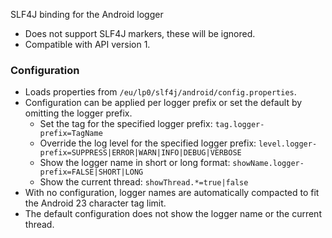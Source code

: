 SLF4J binding for the Android logger

* Does not support SLF4J markers, these will be ignored.
* Compatible with API version 1.

### Configuration

* Loads properties from `/eu/lp0/slf4j/android/config.properties`.
* Configuration can be applied per logger prefix or set the default by omitting the logger prefix.
    * Set the tag for the specified logger prefix:
      `tag.logger-prefix=TagName`
    * Override the log level for the specified logger prefix:
      `level.logger-prefix=SUPPRESS|ERROR|WARN|INFO|DEBUG|VERBOSE`
    * Show the logger name in short or long format:
      `showName.logger-prefix=FALSE|SHORT|LONG`
    * Show the current thread:
      `showThread.*=true|false`
* With no configuration, logger names are automatically compacted to fit the Android 23 character tag limit. 
* The default configuration does not show the logger name or the current thread.
